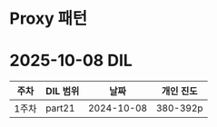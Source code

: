 # Proxy 패턴
# 2025-10-08 DIL

|주차|DIL 범위|날짜|개인 진도|
|------|---|---|---|
| 1주차 |part21|2024-10-08|380-392p|
